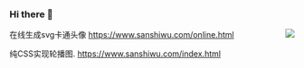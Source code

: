 ### Hi there 👋

<img align="right" src="https://github-readme-stats.vercel.app/api?username=sanshiwu&show_icons=true&icon_color=CE1D2D&text_color=718096&bg_color=ffffff&hide_title=true" />


在线生成svg卡通头像
https://www.sanshiwu.com/online.html

纯CSS实现轮播图.
https://www.sanshiwu.com/index.html
